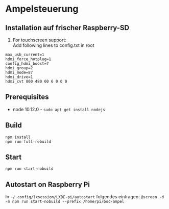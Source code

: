 # Ampelsteuerung

## Installation auf frischer Raspberry-SD

1. For touchscreen support:  
Add following lines to config.txt in root  
```
max_usb_current=1
hdmi_force_hotplug=1
config_hdmi_boost=7
hdmi_group=2
hdmi_mode=87
hdmi_drive=1
hdmi_cvt 800 480 60 6 0 0 0
```  

## Prerequisites

  * node 10.12.0 - `sudo apt get install nodejs`

## Build

```
npm install
npm run full-rebuild
```

## Start

`npm run start-nobuild`

## Autostart on Raspberry Pi

In `~/.config/lxsession/LXDE-pi/autostart` folgendes eintragen:
`@screen -d -m npm run start-nobuild --prefix /home/pi/bsc-ampel`
